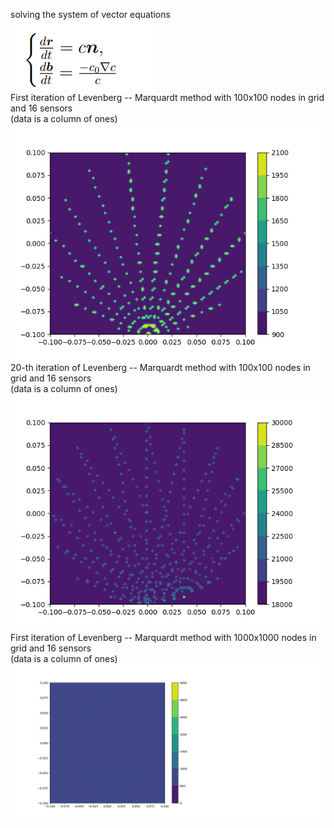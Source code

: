 solving the system of vector equations  
![1](system.png)  
First iteration of Levenberg -- Marquardt method with 100x100 nodes in grid and 16 sensors  
(data is a column of ones)  
![2](100x100.png)  
20-th iteration of Levenberg -- Marquardt method with 100x100 nodes in grid and 16 sensors  
(data is a column of ones)  
![3](100x100_16_sensors.png)  
First iteration of Levenberg -- Marquardt method with 1000x1000 nodes in grid and 16 sensors  
(data is a column of ones)  
![4](1000x1000_1_iter.png)  